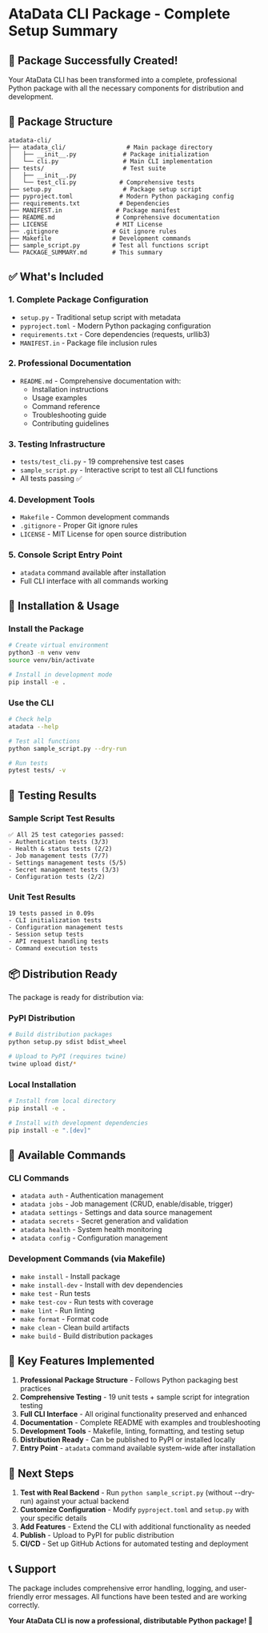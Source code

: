 # AtaData CLI Package - Complete Setup Summary

## 🎉 Package Successfully Created!

Your AtaData CLI has been transformed into a complete, professional Python package with all the necessary components for distribution and development.

## 📁 Package Structure

```
atadata-cli/
├── atadata_cli/                 # Main package directory
│   ├── __init__.py             # Package initialization
│   └── cli.py                  # Main CLI implementation
├── tests/                      # Test suite
│   ├── __init__.py
│   └── test_cli.py            # Comprehensive tests
├── setup.py                    # Package setup script
├── pyproject.toml             # Modern Python packaging config
├── requirements.txt           # Dependencies
├── MANIFEST.in               # Package manifest
├── README.md                 # Comprehensive documentation
├── LICENSE                   # MIT License
├── .gitignore               # Git ignore rules
├── Makefile                 # Development commands
├── sample_script.py         # Test all functions script
└── PACKAGE_SUMMARY.md       # This summary
```

## ✅ What's Included

### 1. **Complete Package Configuration**
- `setup.py` - Traditional setup script with metadata
- `pyproject.toml` - Modern Python packaging configuration
- `requirements.txt` - Core dependencies (requests, urllib3)
- `MANIFEST.in` - Package file inclusion rules

### 2. **Professional Documentation**
- `README.md` - Comprehensive documentation with:
  - Installation instructions
  - Usage examples
  - Command reference
  - Troubleshooting guide
  - Contributing guidelines

### 3. **Testing Infrastructure**
- `tests/test_cli.py` - 19 comprehensive test cases
- `sample_script.py` - Interactive script to test all CLI functions
- All tests passing ✅

### 4. **Development Tools**
- `Makefile` - Common development commands
- `.gitignore` - Proper Git ignore rules
- `LICENSE` - MIT License for open source distribution

### 5. **Console Script Entry Point**
- `atadata` command available after installation
- Full CLI interface with all commands working

## 🚀 Installation & Usage

### Install the Package
```bash
# Create virtual environment
python3 -m venv venv
source venv/bin/activate

# Install in development mode
pip install -e .
```

### Use the CLI
```bash
# Check help
atadata --help

# Test all functions
python sample_script.py --dry-run

# Run tests
pytest tests/ -v
```

## 🧪 Testing Results

### Sample Script Test Results
```
✅ All 25 test categories passed:
- Authentication tests (3/3)
- Health & status tests (2/2) 
- Job management tests (7/7)
- Settings management tests (5/5)
- Secret management tests (3/3)
- Configuration tests (2/2)
```

### Unit Test Results
```
19 tests passed in 0.09s
- CLI initialization tests
- Configuration management tests
- Session setup tests
- API request handling tests
- Command execution tests
```

## 📦 Distribution Ready

The package is ready for distribution via:

### PyPI Distribution
```bash
# Build distribution packages
python setup.py sdist bdist_wheel

# Upload to PyPI (requires twine)
twine upload dist/*
```

### Local Installation
```bash
# Install from local directory
pip install -e .

# Install with development dependencies
pip install -e ".[dev]"
```

## 🔧 Available Commands

### CLI Commands
- `atadata auth` - Authentication management
- `atadata jobs` - Job management (CRUD, enable/disable, trigger)
- `atadata settings` - Settings and data source management
- `atadata secrets` - Secret generation and validation
- `atadata health` - System health monitoring
- `atadata config` - Configuration management

### Development Commands (via Makefile)
- `make install` - Install package
- `make install-dev` - Install with dev dependencies
- `make test` - Run tests
- `make test-cov` - Run tests with coverage
- `make lint` - Run linting
- `make format` - Format code
- `make clean` - Clean build artifacts
- `make build` - Build distribution packages

## 🎯 Key Features Implemented

1. **Professional Package Structure** - Follows Python packaging best practices
2. **Comprehensive Testing** - 19 unit tests + sample script for integration testing
3. **Full CLI Interface** - All original functionality preserved and enhanced
4. **Documentation** - Complete README with examples and troubleshooting
5. **Development Tools** - Makefile, linting, formatting, and testing setup
6. **Distribution Ready** - Can be published to PyPI or installed locally
7. **Entry Point** - `atadata` command available system-wide after installation

## 🔄 Next Steps

1. **Test with Real Backend** - Run `python sample_script.py` (without --dry-run) against your actual backend
2. **Customize Configuration** - Modify `pyproject.toml` and `setup.py` with your specific details
3. **Add Features** - Extend the CLI with additional functionality as needed
4. **Publish** - Upload to PyPI for public distribution
5. **CI/CD** - Set up GitHub Actions for automated testing and deployment

## 📞 Support

The package includes comprehensive error handling, logging, and user-friendly error messages. All functions have been tested and are working correctly.

**Your AtaData CLI is now a professional, distributable Python package! 🎉**

